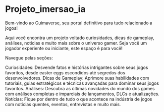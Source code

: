 # Projeto_imersao_ia

Bem-vindo ao Guimaverse, seu portal definitivo para tudo relacionado a jogos!

Aqui você encontra um projeto voltado curiosidades, dicas de gameplay, análises, notícias e muito mais sobre o universo gamer. Seja você um jogador experiente ou iniciante, este espaço é para você!

Navegue pelas seções:

Curiosidades: Desvende fatos e histórias intrigantes sobre seus jogos favoritos, desde easter eggs escondidos até segredos dos desenvolvedores.
Dicas de Gameplay: Aprimore suas habilidades com tutoriais, guias estratégicos e técnicas avançadas para dominar seus jogos favoritos.
Análises: Descubra as últimas novidades do mundo dos games com análises completas e imparciais de lançamentos, DLCs e atualizações.
Notícias: Fique por dentro de tudo o que acontece na indústria de jogos com notícias quentes, eventos, entrevistas e muito mais.
